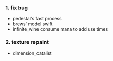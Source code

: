 ### 1. fix bug

- pedestal's fast process
- brews' model swift
- infinite_wine consume mana to add use times

### 2. texture repaint

- dimension_catalist

